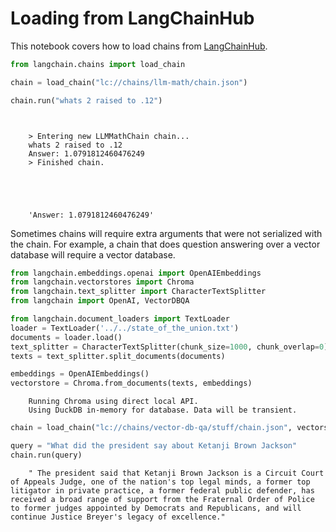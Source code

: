 # Loading from LangChainHub

This notebook covers how to load chains from [LangChainHub](https://github.com/hwchase17/langchain-hub).

<!-- WARNING: THIS FILE WAS AUTOGENERATED! DO NOT EDIT! Instead, edit the notebook w/the location & name as this file. -->


```python
from langchain.chains import load_chain

chain = load_chain("lc://chains/llm-math/chain.json")
```


```python
chain.run("whats 2 raised to .12")
```

<CodeOutputBlock lang="python">

```
    
    
    > Entering new LLMMathChain chain...
    whats 2 raised to .12
    Answer: 1.0791812460476249
    > Finished chain.





    'Answer: 1.0791812460476249'
```

</CodeOutputBlock>

Sometimes chains will require extra arguments that were not serialized with the chain. For example, a chain that does question answering over a vector database will require a vector database.


```python
from langchain.embeddings.openai import OpenAIEmbeddings
from langchain.vectorstores import Chroma
from langchain.text_splitter import CharacterTextSplitter
from langchain import OpenAI, VectorDBQA
```


```python
from langchain.document_loaders import TextLoader
loader = TextLoader('../../state_of_the_union.txt')
documents = loader.load()
text_splitter = CharacterTextSplitter(chunk_size=1000, chunk_overlap=0)
texts = text_splitter.split_documents(documents)

embeddings = OpenAIEmbeddings()
vectorstore = Chroma.from_documents(texts, embeddings)
```

<CodeOutputBlock lang="python">

```
    Running Chroma using direct local API.
    Using DuckDB in-memory for database. Data will be transient.
```

</CodeOutputBlock>


```python
chain = load_chain("lc://chains/vector-db-qa/stuff/chain.json", vectorstore=vectorstore)
```


```python
query = "What did the president say about Ketanji Brown Jackson"
chain.run(query)
```

<CodeOutputBlock lang="python">

```
    " The president said that Ketanji Brown Jackson is a Circuit Court of Appeals Judge, one of the nation's top legal minds, a former top litigator in private practice, a former federal public defender, has received a broad range of support from the Fraternal Order of Police to former judges appointed by Democrats and Republicans, and will continue Justice Breyer's legacy of excellence."
```

</CodeOutputBlock>
